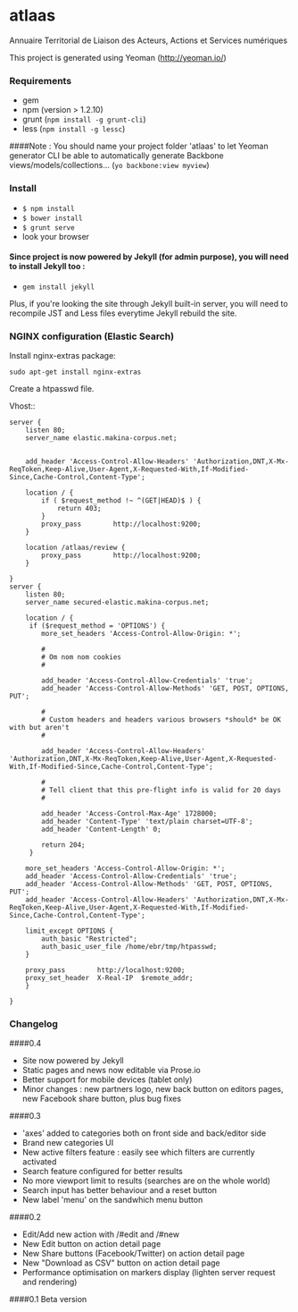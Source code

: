 atlaas
======

Annuaire Territorial de Liaison des Acteurs, Actions et Services numériques

This project is generated using Yeoman (http://yeoman.io/)

### Requirements
- gem
- npm (version > 1.2.10)
- grunt (`npm install -g grunt-cli`)
- less (`npm install -g lessc`)

####Note : You should name your project folder 'atlaas' to let Yeoman generator CLI be able to automatically generate Backbone views/models/collections... (`yo backbone:view myview`)

### Install
- `$ npm install`
- `$ bower install`
- `$ grunt serve`
- look your browser

#### Since project is now powered by Jekyll (for admin purpose), you will need to install Jekyll too : 
- `gem install jekyll`

Plus, if you're looking the site through Jekyll built-in server, you will need to recompile JST and Less files everytime Jekyll rebuild the site.

### NGINX configuration (Elastic Search)

Install nginx-extras package:

`sudo apt-get install nginx-extras`

Create a htpasswd file.

Vhost::

    server {
        listen 80;
        server_name elastic.makina-corpus.net;

            
        add_header 'Access-Control-Allow-Headers' 'Authorization,DNT,X-Mx-ReqToken,Keep-Alive,User-Agent,X-Requested-With,If-Modified-Since,Cache-Control,Content-Type';

        location / {
            if ( $request_method !~ ^(GET|HEAD)$ ) {
                return 403;
            }
            proxy_pass        http://localhost:9200;
        }

        location /atlaas/review {
            proxy_pass        http://localhost:9200;
        }

    }
    server {
        listen 80;
        server_name secured-elastic.makina-corpus.net;

        location / {
         if ($request_method = 'OPTIONS') {
            more_set_headers 'Access-Control-Allow-Origin: *';

            #
            # Om nom nom cookies
            #
     
            add_header 'Access-Control-Allow-Credentials' 'true';
            add_header 'Access-Control-Allow-Methods' 'GET, POST, OPTIONS, PUT';
            
            #
            # Custom headers and headers various browsers *should* be OK with but aren't
            #
     
            add_header 'Access-Control-Allow-Headers' 'Authorization,DNT,X-Mx-ReqToken,Keep-Alive,User-Agent,X-Requested-With,If-Modified-Since,Cache-Control,Content-Type';
            
            #
            # Tell client that this pre-flight info is valid for 20 days
            #
     
            add_header 'Access-Control-Max-Age' 1728000;
            add_header 'Content-Type' 'text/plain charset=UTF-8';
            add_header 'Content-Length' 0;
     
            return 204;
         }

        more_set_headers 'Access-Control-Allow-Origin: *';
        add_header 'Access-Control-Allow-Credentials' 'true';
        add_header 'Access-Control-Allow-Methods' 'GET, POST, OPTIONS, PUT';
        add_header 'Access-Control-Allow-Headers' 'Authorization,DNT,X-Mx-ReqToken,Keep-Alive,User-Agent,X-Requested-With,If-Modified-Since,Cache-Control,Content-Type';

        limit_except OPTIONS {
            auth_basic "Restricted";
            auth_basic_user_file /home/ebr/tmp/htpasswd;
        }

        proxy_pass        http://localhost:9200;
        proxy_set_header  X-Real-IP  $remote_addr;
        }

    }


### Changelog
####0.4
- Site now powered by Jekyll
- Static pages and news now editable via Prose.io
- Better support for mobile devices (tablet only)
- Minor changes : new partners logo, new back button on editors pages, new Facebook share button, plus bug fixes

####0.3
- 'axes' added to categories both on front side and back/editor side
- Brand new categories UI
- New active filters feature : easily see which filters are currently activated
- Search feature configured for better results
- No more viewport limit to results (searches are on the whole world)
- Search input has better behaviour and a reset button
- New label 'menu' on the sandwhich menu button

####0.2
- Edit/Add new action with /#edit and /#new
- New Edit button on action detail page
- New Share buttons (Facebook/Twitter) on action detail page
- New "Download as CSV" button on action detail page
- Performance optimisation on markers display (lighten server request and rendering)

####0.1 Beta version
